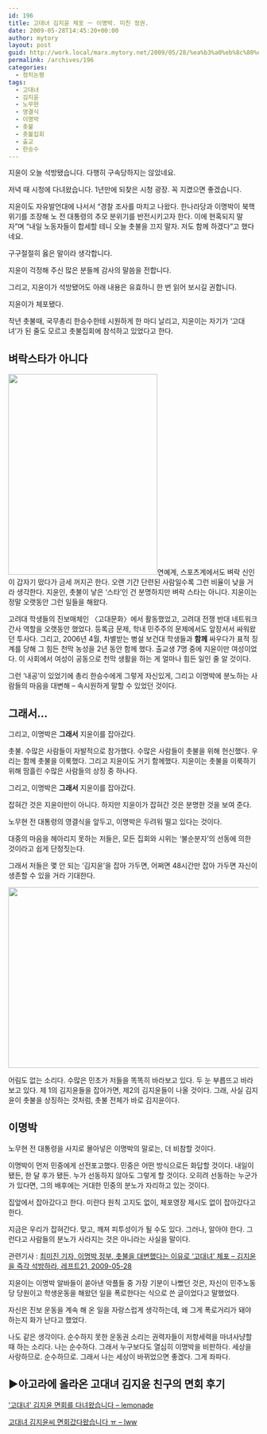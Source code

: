 ```yaml
---
id: 196
title: 고대녀 김지윤 체포 ㅡ 이명박. 미친 정권.
date: 2009-05-28T14:45:20+00:00
author: mytory
layout: post
guid: http://work.local/marx.mytory.net/2009/05/28/%ea%b3%a0%eb%8c%80%eb%85%80-%ea%b9%80%ec%a7%80%ec%9c%a4-%ec%b2%b4%ed%8f%ac-%e3%85%a1-%ec%9d%b4%eb%aa%85%eb%b0%95-%eb%af%b8%ec%b9%9c-%ec%a0%95%ea%b6%8c/
permalink: /archives/196
categories:
  - 정치논평
tags:
  - 고대녀
  - 김지윤
  - 노무현
  - 영결식
  - 이명박
  - 촛불
  - 촛불집회
  - 출교
  - 한승수
---
```

<div id="" class="gray-textbox">
  <p>
    지윤이 오늘 석방됐습니다. 다행히 구속당하지는 않았네요.
  </p>
  
  <p>
    저녁 때 시청에 다녀왔습니다. 1년만에 되찾은 시청 광장. 꼭 지켰으면 좋겠습니다.
  </p>
  
  <p>
    지윤이도 자유발언대에 나서서 “경찰 조사를 마치고 나왔다. 한나라당과 이명박이 북핵 위기를 조장해 노 전 대통령의 추모 분위기를 반전시키고자 한다. 이에 현혹되지 말자”며 “내일 노동자들이 합세할 테니 오늘 촛불을 끄지 말자. 저도 함께 하겠다”고 했다네요.
  </p>
  
  <p>
    구구절절히 옳은 말이라 생각합니다.
  </p>
  
  <p>
    지윤이 걱정해 주신 많은 분들께 감사의 말씀을 전합니다.
  </p>
  
  <p>
    그리고, 지윤이가 석방됐어도 아래 내용은 유효하니 한 번 읽어 보시길 권합니다.
  </p></p>
</div>

지윤이가 체포됐다.

작년 촛불때, 국무총리 한승수한테 시원하게 한 마디 날리고, 지윤이는 자기가 ‘고대녀’가 된 줄도 모르고 촛불집회에 참석하고 있었다고 한다.

## 벼락스타가 아니다

<img src="http://work.local/marx.mytory.net/wp-content/uploads/1/cfile25.uf.1830DD144A1EA34D31A6B6.jpg" class="alignleft" width="300" height="403" alt="" filename="kimjy2.jpg" filemime="image/jpeg" />연예계, 스포츠계에서도 벼락 신인이 갑자기 떴다가 금세 꺼지곤 한다. 오랜 기간 단련된 사람일수록 그런 비율이 낮을 거라 생각한다. 지윤인, 촛불이 낳은 ‘스타’인 건 분명하지만 벼락 스타는 아니다. 지윤이는 정말 오랫동안 그런 일들을 해왔다.

고려대 학생들의 진보매체인 〈고대문화〉에서 활동했었고, 고려대 전쟁 반대 네트워크 간사 역할을 오랫동안 했었다. 등록금 문제, 학내 민주주의 문제에서도 앞장서서 싸워왔던 투사다. 그리고, 2006년 4월, 차별받는 병설 보건대 학생들과 **함께** 싸우다가 표적 징계를 당해 그 힘든 천막 농성을 2년 동안 함께 했다. 출교생 7명 중에 지윤이만 여성이었다. 이 사회에서 여성이 공동으로 천막 생활을 하는 게 얼마나 힘든 일인 줄 알 것이다.

그런 ‘내공’이 있었기에 총리 한승수에게 그렇게 자신있게, 그리고 이명박에 분노하는 사람들의 마음을 대변해 &#8211; 속시원하게 말할 수 있었던 것이다.

## 그래서&#8230;

그리고, 이명박은 **그래서** 지윤이를 잡아갔다.

촛불. 수많은 사람들이 자발적으로 참가했다. 수많은 사람들이 촛불을 위해 헌신했다. 우리는 함께 촛불을 이룩했다. 그리고 지윤이도 거기 함께했다. 지윤이는 촛불을 이룩하기 위해 땀흘린 수많은 사람들의 상징 중 하나다.

그리고, 이명박은 **그래서** 지윤이를 잡아갔다.

잡혀간 것은 지윤이만이 아니다. 하지만 지윤이가 잡혀간 것은 분명한 것을 보여 준다.

노무현 전 대통령의 영결식을 앞두고, 이명박은 두려워 떨고 있다는 것이다.

대중의 마음을 헤아리지 못하는 저들은, 모든 집회와 시위는 ‘불순분자’의 선동에 의한 것이라고 쉽게 단정짓는다.

그래서 저들은 몇 안 되는 ‘김지윤’을 잡아 가두면, 어쩌면 48시간만 잡아 가두면 자신이 생존할 수 있을 거라 기대한다.


<img src="http://work.local/marx.mytory.net/wp-content/uploads/1/cfile22.uf.20686D114A1EA2D41F7880.jpg" class="aligncenter" width="540" height="363" alt="" filename="eye.jpg" filemime="image/jpeg" /> 

어림도 없는 소리다. 수많은 민초가 저들을 똑똑히 바라보고 있다. 두 눈 부릅뜨고 바라보고 있다. 제 1의 김지윤들을 잡아가면, 제2의 김지윤들이 나올 것이다. 그래, 사실 김지윤이 촛불을 상징하는 것처럼, 촛불 전체가 바로 김지윤이다.

## 이명박

노무현 전 대통령을 사지로 몰아넣은 이명박의 말로는, 더 비참할 것이다.

이명박이 먼저 민중에게 선전포고했다. 민중은 어떤 방식으로든 화답할 것이다. 내일이 됐든, 한 달 후가 됐든. 누가 선동하지 않아도 그렇게 할 것이다. 오히려 선동하는 누군가가 있다면, 그의 배후에는 거대한 민중의 분노가 자리하고 있는 것이다.

집앞에서 잡아갔다고 한다. 미란다 원칙 고지도 없이, 체포영장 제시도 없이 잡아갔다고 한다.

지금은 우리가 잡혀간다. 맞고, 깨져 피투성이가 될 수도 있다. 그러나, 알아야 한다. 그런다고 사람들의 분노가 사라지는 것은 아니라는 사실을 말이다.

<p class="link">
  관련기사 : <a href="http://wspaper.org/article/6580" target="_blank">최미진 기자, 이명박 정부, 촛불을 대변했다는 이유로 ‘고대녀’ 체포 &#8211; 김지윤을 즉각 석방하라, 레프트21, 2009-05-28</a>
</p>

<div class="gray-textbox">
  <p>
    지윤이는 이명박 알바들이 쏟아낸 악플들 중 가장 기분이 나빴던 것은, 자신이 민주노동당 당원이고 학생운동을 해왔던 일을 폭로한다는 식으로 쓴 글이었다고 말했었다.
  </p>
  
  <p>
    자신은 진보 운동을 계속 해 온 일을 자랑스럽게 생각하는데, 왜 그게 폭로거리가 돼야 하는지 화가 난다고 했었다.
  </p>
  
  <p>
    나도 같은 생각이다. 순수하지 못한 운동권 소리는 권력자들이 저항세력을 마녀사냥할 때 하는 소리다. 나는 순수하다. 그래서 누구보다도 열심히 이명박을 비판하다. 세상을 사랑하므로. 순수하므로. 그래서 나는 세상이 바뀌었으면 좋겠다. 그게 좌파다.
  </p>
</div>

<div id="" class="gray-textbox">
  <h2>
    ▶아고라에 올라온 고대녀 김지윤 친구의 면회 후기
  </h2>
  
  <p>
    <a href="http://bbs1.agora.media.daum.net/gaia/do/debate/read?bbsId=D003&articleId=2641766" target="_blank">&#8216;고대녀&#8217; 김지윤 면회를 다녀왔습니다 &#8211; lemonade</a>
  </p>
  
  <p>
    <a href="http://bbs1.agora.media.daum.net/gaia/do/debate/read?bbsId=D003&articleId=2642083" target="_blank">고대녀 김지윤씨 면회갔다왔습니다 ㅠ &#8211; lww</a>
  </p>
</div>